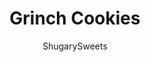 ---
layout: ../../layouts/MarkdownPostLayout.astro
title: Grinch Cookies
author: ShugarySweets
pubDate: 2021-08-10
description: "The Grinch might be mean but these Grinch Cookies with JELL-O are nothing but sweet! Bright green cookies have a red heart at the center. Your party guests will love this nod to the classic Seuss holiday story!"
image_url: https://www.shugarysweets.com/wp-content/uploads/2022/11/grinch-cookies-facebook.jpg
tags: ["Cookies","American"]
calories: 112
protein: 2
carbohydrates: 13
fats: 6
fiber: 0
ingredients: ["¾ Cup Unsalted Butter, softened","½ Cup Granulated Sugar","1 Box Lime Jell-O gelatin ","1 Large Egg","1 Tablespoon Vanilla Extract","1/2 Teaspoon Neon Green Gel Food Coloring","1 Teaspoon Baking Powder","2 Cups All-Purpose Flour","24 Large Red Heart Sprinkles"]
serves: 24
time: "27 minutes"
prepTime: "15 minutes"
instructions: ["Preheat the oven to 350 degrees F and line your baking sheet with parchment paper.","In a medium mixing bowl, thoroughly cream together the butter, sugar, and Jell-O powder.","Add the egg and vanilla extract and thoroughly mix again. Add the dye and mix well until no color streaks appear.","Mix the baking powder into the flour and add it to the bowl. Mix well.","Scoop cookie dough with a 2 Tablespoon scoop and place about 1-2 inches apart on cookie sheet. Place a red heart sprinkle in the middle of each cookie and bake for 12 minutes or until the cookies are just getting ready to be a very light golden color on the bottom.","Remove and cool on wire rack."]
nutrition: ["112 calories","13 grams carbohydrates","23 milligrams cholesterol","6 grams fat","0 grams fiber","2 grams protein","4 grams saturated fat","25 milligrams sodium","4 grams sugar","0 grams trans fat","2 grams unsaturated fat"]
---
